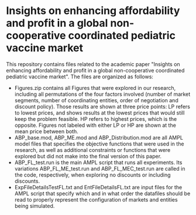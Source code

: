 # Insights on enhancing affordability and profit in a global non-cooperative coordinated pediatric vaccine market

This repository contains files related to the academic paper "Insights on enhancing affordability and profit in a global non-cooperative coordinated pediatric vaccine market".
The files are organized as follows:

- Figures.zip contains all Figures that were explored in our research, including all permutations of the four factors involved (number of market segments, number of coordinating entities, order of negotiation and discount policy). Those results are shown at three price points: LP refers to lowest prices, and shows results at the lowest prices that would still keep the problem feasible. HP refers to highest prices, which is the opposite. Figures not labeled with either LP or HP are shown at the mean price between both.
- ABP_base.mod, ABP_ME.mod and ABP_Distribution.mod are all AMPL model files that specifies the objective functions that were used in the research, as well as additional constraints or functions that were explored but did not make into the final version of this paper.
- ABP_FL_test.run is the main AMPL script that runs all experiments. Its variations ABP_FL_ME_test.run and ABP_FL_MEC_test.run are called in the code, respectively, when exploring no discounts or including discounts.
- ExpFileDetailsTestFL.txt and EntFileDetailsFL.txt are input files for the AMPL script that specify which and in what order the datafiles should be read to properly represent the configuration of markets and entities being simulated.
